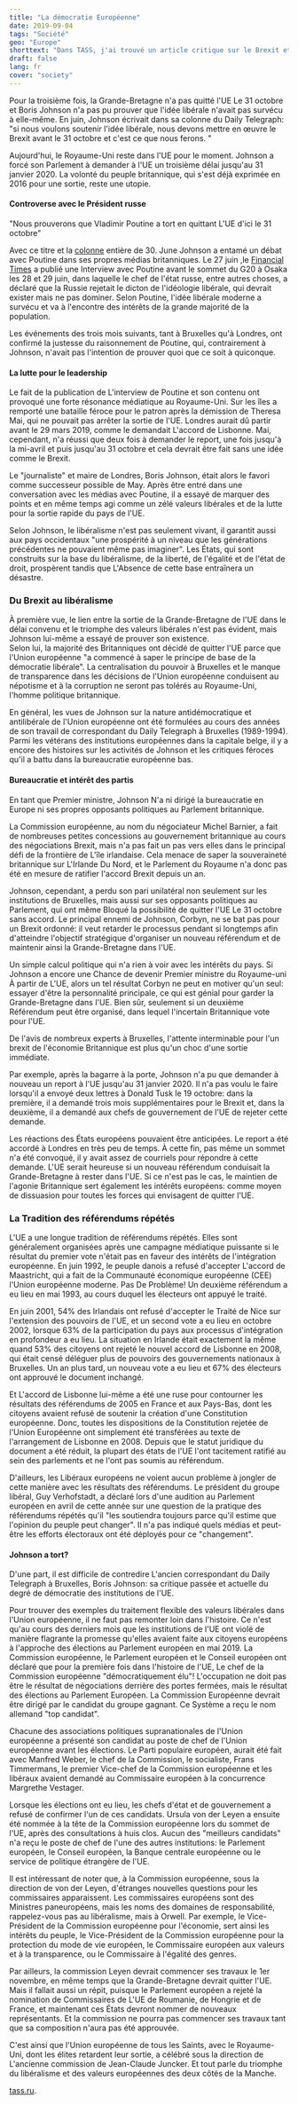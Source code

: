 ```yaml
---
title: "La démocratie Européenne"
date: 2019-09-04
tags: "Société"
geo: "Europe"
shorttext: "Dans TASS, j'ai trouvé un article critique sur le Brexit et la démocratie dans l'UE. Un beau projet de loi avec les institutions que vous voulez plus souvent."
draft: false
lang: fr
cover: "society"
---
```


Pour la troisième fois, la Grande-Bretagne n'a pas quitté l'UE Le 31 octobre et Boris Johnson n'a pas pu prouver que l'idée libérale n'avait pas survécu à elle-même. En juin, Johnson écrivait dans sa colonne du Daily Telegraph: "si nous voulons soutenir l'idée libérale, nous devons mettre en œuvre le Brexit avant le 31 octobre et c'est ce que nous ferons. "

Aujourd'hui, le Royaume-Uni reste dans l'UE pour le moment. Johnson a forcé son Parlement à demander à l'UE un troisième délai jusqu'au 31 janvier 2020. La volonté du peuple britannique, qui s'est déjà exprimée en 2016 pour une sortie, reste une utopie.

#### Controverse avec le Président russe

"Nous prouverons que Vladimir Poutine a tort en quittant L'UE d'ici le 31 octobre"

Avec ce titre et la [colonne](https://www.telegraph.co.uk/politics/2019/06/30/will-prove-vladimir-putin-wrong-leaving-eu-october-31 "We will prove Vladimir Putin wrong by leaving the EU by October 31") entière de 30. June Johnson a entamé un débat avec Poutine dans ses propres médias britanniques. Le 27 juin ,le [Financial Times](http://kremlin.ru/events/president/news/60836 "Интервью газете The Financial Times") a publié une Interview avec Poutine avant le sommet du G20 à Osaka les 28 et 29 juin, dans laquelle le chef de l'état russe, entre autres choses, a déclaré que la Russie rejetait le dicton de l'idéologie libérale, qui devrait exister mais ne pas dominer. Selon Poutine, l'idée libérale moderne a survécu et va à l'encontre des intérêts de la grande majorité de la population.

Les événements des trois mois suivants, tant à Bruxelles qu'à Londres, ont confirmé la justesse du raisonnement de Poutine, qui, contrairement à Johnson, n'avait pas l'intention de prouver quoi que ce soit à quiconque.

#### La lutte pour le leadership

Le fait de la publication de L'interview de Poutine et son contenu ont provoqué une forte résonance médiatique au Royaume-Uni. Sur les îles a remporté une bataille féroce pour le patron après la démission de Theresa Mai, qui ne pouvait pas arrêter la sortie de l'UE. Londres aurait dû partir avant le 29 mars 2019, comme le demandait L'accord de Lisbonne. Mai, cependant, n'a réussi que deux fois à demander le report, une fois jusqu'à la mi-avril et puis jusqu'au 31 octobre et cela devrait être fait sans une idée comme le Brexit.

Le "journaliste" et maire de Londres, Boris Johnson, était alors le favori comme successeur possible de May. Après être entré dans une conversation avec les médias avec Poutine, il a essayé de marquer des points et en même temps agi comme un zélé valeurs libérales et de la lutte pour la sortie rapide du pays de l'UE.

Selon Johnson, le libéralisme n'est pas seulement vivant, il garantit aussi aux pays occidentaux "une prospérité à un niveau que les générations précédentes ne pouvaient même pas imaginer". Les États, qui sont construits sur la base du libéralisme, de la liberté, de l'égalité et de l'état de droit, prospèrent tandis que L'Absence de cette base entraînera un désastre.

### Du Brexit au libéralisme

À première vue, le lien entre la sortie de la Grande-Bretagne de l'UE dans le délai convenu et le triomphe des valeurs libérales n'est pas évident, mais Johnson lui-même a essayé de prouver son existence.  
Selon lui, la majorité des Britanniques ont décidé de quitter l'UE parce que l'Union européenne "a commencé à saper le principe de base de la démocratie libérale". La centralisation du pouvoir à Bruxelles et le manque de transparence dans les décisions de l'Union européenne conduisent au népotisme et à la corruption ne seront pas tolérés au Royaume-Uni, l'homme politique britannique.

En général, les vues de Johnson sur la nature antidémocratique et antilibérale de l'Union européenne ont été formulées au cours des années de son travail de correspondant du Daily Telegraph à Bruxelles (1989-1994). Parmi les vétérans des institutions européennes dans la capitale belge, il y a encore des histoires sur les activités de Johnson et les critiques féroces qu'il a battu dans la bureaucratie européenne bas.

#### Bureaucratie et intérêt des partis

En tant que Premier ministre, Johnson N'a ni dirigé la bureaucratie en Europe ni ses propres opposants politiques au Parlement britannique.

La Commission européenne, au nom du négociateur Michel Barnier, a fait de nombreuses petites concessions au gouvernement britannique au cours des négociations Brexit, mais n'a pas fait un pas vers elles dans le principal défi de la frontière de L'île irlandaise. Cela menace de saper la souveraineté britannique sur L'Irlande Du Nord, et le Parlement du Royaume n'a donc pas été en mesure de ratifier l'accord Brexit depuis un an.

Johnson, cependant, a perdu son pari unilatéral non seulement sur les institutions de Bruxelles, mais aussi sur ses opposants politiques au Parlement, qui ont même Bloqué la possibilité de quitter l'UE Le 31 octobre sans accord. Le principal ennemi de Johnson, Corbyn, ne se bat pas pour un Brexit ordonné: il veut retarder le processus pendant si longtemps afin d'atteindre l'objectif stratégique d'organiser un nouveau référendum et de maintenir ainsi la Grande-Bretagne dans l'UE.

Un simple calcul politique qui n'a rien à voir avec les intérêts du pays. Si Johnson a encore une Chance de devenir Premier ministre du Royaume-uni À partir de L'UE, alors un tel résultat Corbyn ne peut en motiver qu'un seul: essayer d'être la personnalité principale, ce qui est génial pour garder la Grande-Bretagne dans l'UE. Bien sûr, seulement si un deuxième Référendum peut être organisé, dans lequel l'incertain Britannique vote pour l'UE.

De l'avis de nombreux experts à Bruxelles, l'attente interminable pour l'un brexit de l'économie Britannique est plus qu'un choc d'une sortie immédiate.

Par exemple, après la bagarre à la porte, Johnson n'a pu que demander à nouveau un report à l'UE jusqu'au 31 janvier 2020.  Il n'a pas voulu le faire lorsqu'il a envoyé deux lettres à Donald Tusk le 19 octobre: dans la première, il a demandé trois mois supplémentaires pour le Brexit et, dans la deuxième, il a demandé aux chefs de gouvernement de l'UE de rejeter cette demande.  

Les réactions des États européens pouvaient être anticipées. Le report a été accordé à Londres en très peu de temps. À cette fin, pas même un sommet n'a été convoqué, il y avait assez de courriels pour répondre à cette demande. L'UE serait heureuse si un nouveau référendum conduisait la Grande-Bretagne à rester dans l'UE. Si ce n'est pas le cas, le maintien de l'agonie Britannique sert également les intérêts européens: comme moyen de dissuasion pour toutes les forces qui envisagent de quitter l'UE.

### La Tradition des référendums répétés

L'UE a une longue tradition de référendums répétés. Elles sont généralement organisées après une campagne médiatique puissante si le résultat du premier vote n'était pas en faveur des intérêts de l'intégration européenne. En juin 1992, le peuple danois a refusé d'accepter L'accord de Maastricht, qui a fait de la Communauté économique européenne (CEE) l'Union européenne moderne. Pas De Problème! Un deuxième référendum a eu lieu en mai 1993, au cours duquel les électeurs ont appuyé le traité.

En juin 2001, 54% des Irlandais ont refusé d'accepter le Traité de Nice sur l'extension des pouvoirs de l'UE, et un second vote a eu lieu en octobre 2002, lorsque 63% de la participation du pays aux processus d'intégration en profondeur a eu lieu. La situation en Irlande était exactement la même quand 53% des citoyens ont rejeté le nouvel accord de Lisbonne en 2008, qui était censé déléguer plus de pouvoirs des gouvernements nationaux à Bruxelles. Un an plus tard, un nouveau vote a eu lieu et 67% des électeurs ont approuvé le document inchangé.

Et L'accord de Lisbonne lui-même a été une ruse pour contourner les résultats des référendums de 2005 en France et aux Pays-Bas, dont les citoyens avaient refusé de soutenir la création d'une Constitution européenne. Donc, toutes les dispositions de la Constitution rejetée de l'Union Européenne ont simplement été transférées au texte de l'arrangement de Lisbonne en 2008. Depuis que le statut juridique du document a été réduit, la plupart des états de l'UE l'ont tacitement ratifié au sein des parlements et ne l'ont pas soumis au référendum.

D'ailleurs, les Libéraux européens ne voient aucun problème à jongler de cette manière avec les résultats des référendums. Le président du groupe libéral, Guy Verhofstadt, a déclaré lors d'une audition au Parlement européen en avril de cette année sur une question de la pratique des référendums répétés qu'il "les soutiendra toujours parce qu'il estime que l'opinion du peuple peut changer". Il n'a pas indiqué quels médias et peut-être les efforts électoraux ont été déployés pour ce "changement".

#### Johnson a tort?

D'une part, il est difficile de contredire L'ancien correspondant du Daily Telegraph à Bruxelles, Boris Johnson: sa critique passée et actuelle du degré de démocratie des institutions de l'UE.

Pour trouver des exemples du traitement flexible des valeurs libérales dans l'Union européenne, il ne faut pas remonter loin dans l'histoire. Ce n'est qu'au cours des derniers mois que les institutions de l'UE ont violé de manière flagrante la promesse qu'elles avaient faite aux citoyens européens à l'approche des élections au Parlement européen en mai 2019. La Commission européenne, le Parlement européen et le Conseil européen ont déclaré que pour la première fois dans l'histoire de l'UE, Le chef de la Commission européenne "démocratiquement élu"! L'occupation ne doit pas être le résultat de négociations derrière des portes fermées, mais le résultat des élections au Parlement Européen. La Commission Européenne devrait être dirigé par le candidat du groupe gagnant. Ce Système a reçu le nom allemand "top candidat".

Chacune des associations politiques supranationales de l'Union européenne a présenté son candidat au poste de chef de l'Union européenne avant les élections. Le Parti populaire européen, aurait été fait avec Manfred Weber, le chef de la Commission, le socialiste, Frans Timmermans, le premier Vice-chef de la Commission européenne et les libéraux avaient demandé au Commissaire européen à la concurrence Margrethe Vestager.

Lorsque les élections ont eu lieu, les chefs d'état et de gouvernement a refusé de confirmer l'un de ces candidats. Ursula von der Leyen a ensuite été nommée à la tête de la Commission européenne lors du sommet de l'UE, après des consultations à huis clos. Aucun des "meilleurs candidats" n'a reçu le poste de chef de l'une des autres institutions: le Parlement européen, le Conseil européen, la Banque centrale européenne ou le service de politique étrangère de l'UE.

Il est intéressant de noter que, à la Commission européenne, sous la direction de von der Leyen, d'étranges nouvelles questions pour les commissaires apparaissent. Les commissaires européens sont des Ministres paneuropéens, mais les noms des domaines de responsabilité, rappelez-vous pas au libéralisme, mais à Orwell. Par exemple, le Vice-Président de la Commission européenne pour l'économie, sert ainsi les intérêts du peuple, le Vice-Président de la Commission européenne pour la protection du mode de vie européen, le Commissaire européen aux valeurs et à la transparence, ou le Commissaire à l'égalité des genres.

Par ailleurs, la commission Leyen devrait commencer ses travaux le 1er novembre, en même temps que la Grande-Bretagne devrait quitter l'UE.  Mais il fallait aussi un répit, puisque le Parlement européen a rejeté la nomination de Commissaires de L'UE de Roumanie, de Hongrie et de France, et maintenant ces États devront nommer de nouveaux représentants. Et la commission ne pourra pas commencer ses travaux tant que sa composition n'aura pas été approuvée.

C'est ainsi que l'Union européenne de tous les Saints, avec le Royaume-Uni, dont les élites retardent leur sortie, a célébré sous la direction de L'ancienne commission de Jean-Claude Juncker. Et tout parle du triomphe du libéralisme et des valeurs européennes des deux côtés de la Manche.

[tass.ru](https://tass.ru/mezhdunarodnaya-panorama/7069110 "Brexit не состоялся. Борис Джонсон не смог защитить либеральные ценности в споре с Путиным").

